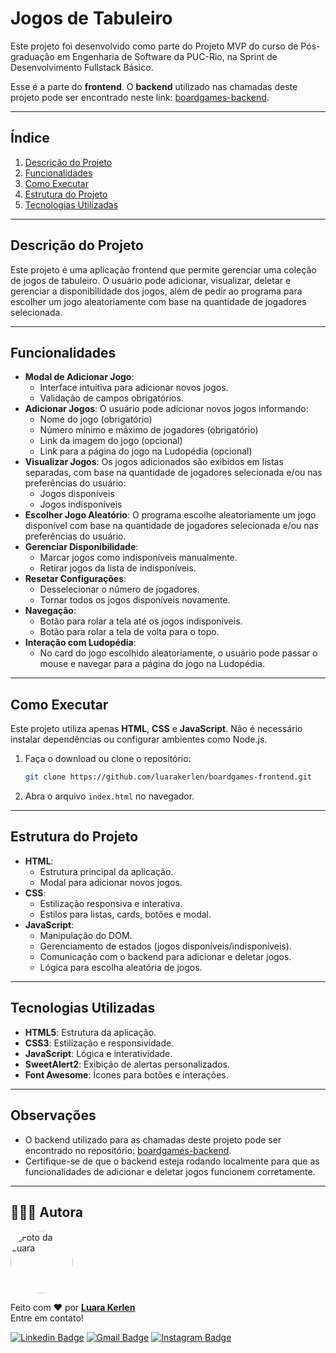 # Jogos de Tabuleiro

Este projeto foi desenvolvido como parte do Projeto MVP do curso de Pós-graduação em Engenharia de Software da PUC-Rio, na Sprint de Desenvolvimento Fullstack Básico.

Esse é a parte do **frontend**. O **backend** utilizado nas chamadas deste projeto pode ser encontrado neste link: [boardgames-backend](https://github.com/luarakerlen/boardgames-backend).

---

## Índice
1. [Descrição do Projeto](#descrição-do-projeto)
2. [Funcionalidades](#funcionalidades)
3. [Como Executar](#como-executar)
4. [Estrutura do Projeto](#estrutura-do-projeto)
5. [Tecnologias Utilizadas](#tecnologias-utilizadas)

---

## Descrição do Projeto

Este projeto é uma aplicação frontend que permite gerenciar uma coleção de jogos de tabuleiro. O usuário pode adicionar, visualizar, deletar e gerenciar a disponibilidade dos jogos, além de pedir ao programa para escolher um jogo aleatoriamente com base na quantidade de jogadores selecionada.

---

## Funcionalidades

- **Modal de Adicionar Jogo**:
  - Interface intuitiva para adicionar novos jogos.
  - Validação de campos obrigatórios.
- **Adicionar Jogos**: O usuário pode adicionar novos jogos informando:
  - Nome do jogo (obrigatório)
  - Número mínimo e máximo de jogadores (obrigatório)
  - Link da imagem do jogo (opcional)
  - Link para a página do jogo na Ludopédia (opcional)
- **Visualizar Jogos**: Os jogos adicionados são exibidos em listas separadas, com base na quantidade de jogadores selecionada e/ou nas preferências do usuário:
  - Jogos disponíveis
  - Jogos indisponíveis
- **Escolher Jogo Aleatório**: O programa escolhe aleatoriamente um jogo disponível com base na quantidade de jogadores selecionada e/ou nas preferências do usuário.
- **Gerenciar Disponibilidade**:
  - Marcar jogos como indisponíveis manualmente.
  - Retirar jogos da lista de indisponíveis.
- **Resetar Configurações**:
  - Desselecionar o número de jogadores.
  - Tornar todos os jogos disponíveis novamente.
- **Navegação**:
  - Botão para rolar a tela até os jogos indisponíveis.
  - Botão para rolar a tela de volta para o topo.
- **Interação com Ludopédia**:
  - No card do jogo escolhido aleatoriamente, o usuário pode passar o mouse e navegar para a página do jogo na Ludopédia.

---

## Como Executar

Este projeto utiliza apenas **HTML**, **CSS** e **JavaScript**. Não é necessário instalar dependências ou configurar ambientes como Node.js.

1. Faça o download ou clone o repositório:
   ```bash
   git clone https://github.com/luarakerlen/boardgames-frontend.git
   ```

2. Abra o arquivo `index.html` no navegador.

---

## Estrutura do Projeto

- **HTML**:
  - Estrutura principal da aplicação.
  - Modal para adicionar novos jogos.
- **CSS**:
  - Estilização responsiva e interativa.
  - Estilos para listas, cards, botões e modal.
- **JavaScript**:
  - Manipulação do DOM.
  - Gerenciamento de estados (jogos disponíveis/indisponíveis).
  - Comunicação com o backend para adicionar e deletar jogos.
  - Lógica para escolha aleatória de jogos.

---

## Tecnologias Utilizadas

- **HTML5**: Estrutura da aplicação.
- **CSS3**: Estilização e responsividade.
- **JavaScript**: Lógica e interatividade.
- **SweetAlert2**: Exibição de alertas personalizados.
- **Font Awesome**: Ícones para botões e interações.

---

## Observações

- O backend utilizado para as chamadas deste projeto pode ser encontrado no repositório: [boardgames-backend](https://github.com/luarakerlen/boardgames-backend).
- Certifique-se de que o backend esteja rodando localmente para que as funcionalidades de adicionar e deletar jogos funcionem corretamente.

---

## 👩🏽‍💻 Autora

<a href="https://www.linkedin.com/in/luarakerlen/" target="_blank">
 <img title="Luara Kerlen" style="border-radius: 50%;" src="https://avatars.githubusercontent.com/u/26902816?v=4" width="100px;" alt="Foto da Luara"/>
 </a>

Feito com ❤️ por <a href="https://www.linkedin.com/in/luarakerlen/" target="_blank"><b>Luara Kerlen</b></a> <a href="https://www.linkedin.com/in/luarakerlen/" title="Luara Kerlen"></a>
<br>Entre em contato!

[![Linkedin Badge](https://img.shields.io/badge/-Luara%20Kerlen-blue?style=flat-square&logo=Linkedin&logoColor=white&link=https://www.linkedin.com/in/luarakerlen/)](https://www.linkedin.com/in/luarakerlen/)
[![Gmail Badge](https://img.shields.io/badge/-luarakerlen12@gmail.com-c14438?style=flat-square&logo=Gmail&logoColor=white&link=mailto:luarakerlen12@gmail.com)](mailto:luarakerlen12@gmail.com)
[![Instagram Badge](https://img.shields.io/badge/Luara%20Kerlen-E4405F?style=for-the-badge&logo=instagram&logoColor=white)](https://www.instagram.com/luarakerlen)
